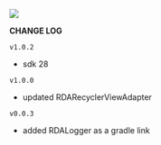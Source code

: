 [![](https://jitpack.io/v/ardakaplan/RDALibrary.svg)](https://jitpack.io/#ardakaplan/RDALibrary)

**CHANGE LOG**

`v1.0.2`

- sdk 28

`v1.0.0`

- updated RDARecyclerViewAdapter

`v0.0.3`

- added RDALogger as a gradle link


